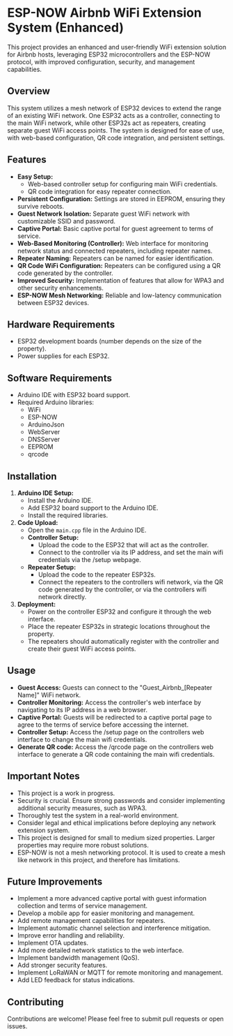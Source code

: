 # ESP-NOW Airbnb WiFi Extension System (Enhanced)

This project provides an enhanced and user-friendly WiFi extension solution for Airbnb hosts, leveraging ESP32 microcontrollers and the ESP-NOW protocol, with improved configuration, security, and management capabilities.

## Overview

This system utilizes a mesh network of ESP32 devices to extend the range of an existing WiFi network. One ESP32 acts as a controller, connecting to the main WiFi network, while other ESP32s act as repeaters, creating separate guest WiFi access points. The system is designed for ease of use, with web-based configuration, QR code integration, and persistent settings.

## Features

* **Easy Setup:**
    * Web-based controller setup for configuring main WiFi credentials.
    * QR code integration for easy repeater connection.
* **Persistent Configuration:** Settings are stored in EEPROM, ensuring they survive reboots.
* **Guest Network Isolation:** Separate guest WiFi network with customizable SSID and password.
* **Captive Portal:** Basic captive portal for guest agreement to terms of service.
* **Web-Based Monitoring (Controller):** Web interface for monitoring network status and connected repeaters, including repeater names.
* **Repeater Naming:** Repeaters can be named for easier identification.
* **QR Code WiFi Configuration:** Repeaters can be configured using a QR code generated by the controller.
* **Improved Security:** Implementation of features that allow for WPA3 and other security enhancements.
* **ESP-NOW Mesh Networking:** Reliable and low-latency communication between ESP32 devices.

## Hardware Requirements

* ESP32 development boards (number depends on the size of the property).
* Power supplies for each ESP32.

## Software Requirements

* Arduino IDE with ESP32 board support.
* Required Arduino libraries:
    * WiFi
    * ESP-NOW
    * ArduinoJson
    * WebServer
    * DNSServer
    * EEPROM
    * qrcode

## Installation

1.  **Arduino IDE Setup:**
    * Install the Arduino IDE.
    * Add ESP32 board support to the Arduino IDE.
    * Install the required libraries.
2.  **Code Upload:**
    * Open the `main.cpp` file in the Arduino IDE.
    * **Controller Setup:**
        * Upload the code to the ESP32 that will act as the controller.
        * Connect to the controller via its IP address, and set the main wifi credentials via the /setup webpage.
    * **Repeater Setup:**
        * Upload the code to the repeater ESP32s.
        * Connect the repeaters to the controllers wifi network, via the QR code generated by the controller, or via the controllers wifi network directly.
3.  **Deployment:**
    * Power on the controller ESP32 and configure it through the web interface.
    * Place the repeater ESP32s in strategic locations throughout the property.
    * The repeaters should automatically register with the controller and create their guest WiFi access points.

## Usage

* **Guest Access:** Guests can connect to the "Guest\_Airbnb\_[Repeater Name]" WiFi network.
* **Controller Monitoring:** Access the controller's web interface by navigating to its IP address in a web browser.
* **Captive Portal:** Guests will be redirected to a captive portal page to agree to the terms of service before accessing the internet.
* **Controller Setup:** Access the /setup page on the controllers web interface to change the main wifi credentials.
* **Generate QR code:** Access the /qrcode page on the controllers web interface to generate a QR code containing the main wifi credentials.

## Important Notes

* This project is a work in progress.
* Security is crucial. Ensure strong passwords and consider implementing additional security measures, such as WPA3.
* Thoroughly test the system in a real-world environment.
* Consider legal and ethical implications before deploying any network extension system.
* This project is designed for small to medium sized properties. Larger properties may require more robust solutions.
* ESP-NOW is not a mesh networking protocol. It is used to create a mesh like network in this project, and therefore has limitations.

## Future Improvements

* Implement a more advanced captive portal with guest information collection and terms of service management.
* Develop a mobile app for easier monitoring and management.
* Add remote management capabilities for repeaters.
* Implement automatic channel selection and interference mitigation.
* Improve error handling and reliability.
* Implement OTA updates.
* Add more detailed network statistics to the web interface.
* Implement bandwidth management (QoS).
* Add stronger security features.
* Implement LoRaWAN or MQTT for remote monitoring and management.
* Add LED feedback for status indications.

## Contributing

Contributions are welcome! Please feel free to submit pull requests or open issues.
